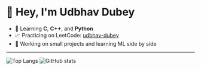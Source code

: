 # 👋 Hey, I'm Udbhav Dubey

- 🌱 Learning **C**, **C++**, and **Python**
- 📈 Practicing on LeetCode: [udbhav-dubey](https://leetcode.com/u/udbhav-dubey/)
- 🧪 Working on small projects and learning ML side by side

---

![Top Langs](https://github-readme-stats.vercel.app/api/top-langs/?username=Udbhav-Dubey&layout=compact&theme=radical)
![GitHub stats](https://github-readme-stats.vercel.app/api?username=Udbhav-Dubey&show_icons=true&theme=radical&count_private=true)
